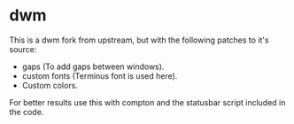 dwm
===

This is a dwm fork from upstream, but with the following patches to it's source:

  - gaps (To add gaps between windows).
  - custom fonts (Terminus font is used here).
  - Custom colors.

For better results use this with compton and the statusbar script included in the code.


